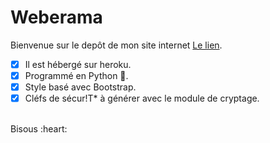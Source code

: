 # Weberama
Bienvenue sur le depôt de mon site internet [Le lien](weberama.herokuapp.com).<br />
- [x]  Il est hébergé sur heroku.<br />
- [x]  Programmé en Python :snake:.<br />
- [x]  Style basé avec Bootstrap.<br />
- [x]  Cléfs de sécur!T* à générer avec le module de cryptage.<br />
<br />
Bisous :heart:
